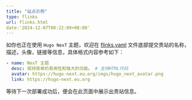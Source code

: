 ```yaml
---
title: "站点示例"
type: flinks
url: flinks.html
date:'2024-12-07T00:22:09+08:00'
---
```


如你也正在使用 `Hugo NexT` 主题，欢迎在 [flinks.yaml](https://github.com/hugo-next/hugo-next-docs/blob/develop/data/flinks.yaml) 文件底部提交贵站的名称，描述，头像，链接等信息，具体格式内容参考如下：

```yaml
- name: NexT 主题
  desc: 保持简单的易用性和强大的功能。 # 支持HTML代码
  avatar: https://hugo-next.eu.org/imgs/hugo_next_avatar.png
  link: https://hugo-next.eu.org
```

等待下一次部署成功后，便会在此页面中展示出贵站信息。
<!--stackedit_data:
eyJoaXN0b3J5IjpbMTQ0MDI4NzM4NywtMTQ0NzU0NDgxNF19
-->